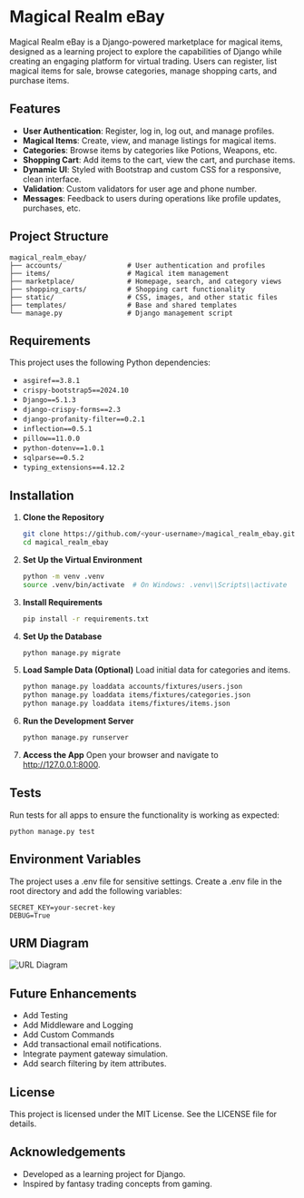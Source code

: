 # Magical Realm eBay

Magical Realm eBay is a Django-powered marketplace for magical items, designed as a learning project to explore the capabilities of Django while creating an engaging platform for virtual trading. Users can register, list magical items for sale, browse categories, manage shopping carts, and purchase items.

## Features

- **User Authentication**: Register, log in, log out, and manage profiles.
- **Magical Items**: Create, view, and manage listings for magical items.
- **Categories**: Browse items by categories like Potions, Weapons, etc.
- **Shopping Cart**: Add items to the cart, view the cart, and purchase items.
- **Dynamic UI**: Styled with Bootstrap and custom CSS for a responsive, clean interface.
- **Validation**: Custom validators for user age and phone number.
- **Messages**: Feedback to users during operations like profile updates, purchases, etc.

## Project Structure

    magical_realm_ebay/
    ├── accounts/                # User authentication and profiles
    ├── items/                   # Magical item management
    ├── marketplace/             # Homepage, search, and category views
    ├── shopping_carts/          # Shopping cart functionality
    ├── static/                  # CSS, images, and other static files
    ├── templates/               # Base and shared templates
    └── manage.py                # Django management script


## Requirements

This project uses the following Python dependencies:

- `asgiref==3.8.1`
- `crispy-bootstrap5==2024.10`
- `Django==5.1.3`
- `django-crispy-forms==2.3`
- `django-profanity-filter==0.2.1`
- `inflection==0.5.1`
- `pillow==11.0.0`
- `python-dotenv==1.0.1`
- `sqlparse==0.5.2`
- `typing_extensions==4.12.2`

## Installation

1. **Clone the Repository**
   ```bash
   git clone https://github.com/<your-username>/magical_realm_ebay.git
   cd magical_realm_ebay
2. **Set Up the Virtual Environment**

    ```bash
    python -m venv .venv
    source .venv/bin/activate  # On Windows: .venv\\Scripts\\activate
3. **Install Requirements**
    ```bash
    pip install -r requirements.txt
4. **Set Up the Database**
    ```bash
    python manage.py migrate
5. **Load Sample Data (Optional)** Load initial data for categories and items.
    ```bash
    python manage.py loaddata accounts/fixtures/users.json
    python manage.py loaddata items/fixtures/categories.json
    python manage.py loaddata items/fixtures/items.json
6. **Run the Development Server**
    ```bash
    python manage.py runserver
7. **Access the App** Open your browser and navigate to http://127.0.0.1:8000.

## Tests
Run tests for all apps to ensure the functionality is working as expected:

    python manage.py test

## Environment Variables
The project uses a .env file for sensitive settings. Create a .env file in the root directory and add the following variables:

    SECRET_KEY=your-secret-key
    DEBUG=True

## URM Diagram
![URL Diagram](https://github.com/dci-fbw-p-24-e03/FriederikeDjangoProject/blob/main/magical_realm_ebay/exomarket_friederike.png)

## Future Enhancements
- Add Testing
- Add Middleware and Logging
- Add Custom Commands
- Add transactional email notifications.
- Integrate payment gateway simulation.
- Add search filtering by item attributes.

## License
This project is licensed under the MIT License. See the LICENSE file for details.

## Acknowledgements
- Developed as a learning project for Django.
- Inspired by fantasy trading concepts from gaming.